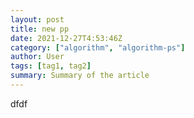 ```yaml
---
layout: post
title: new pp
date: 2021-12-27T4:53:46Z
category: ["algorithm", "algorithm-ps"]
author: User
tags: [tag1, tag2]
summary: Summary of the article
---
```


dfdf
